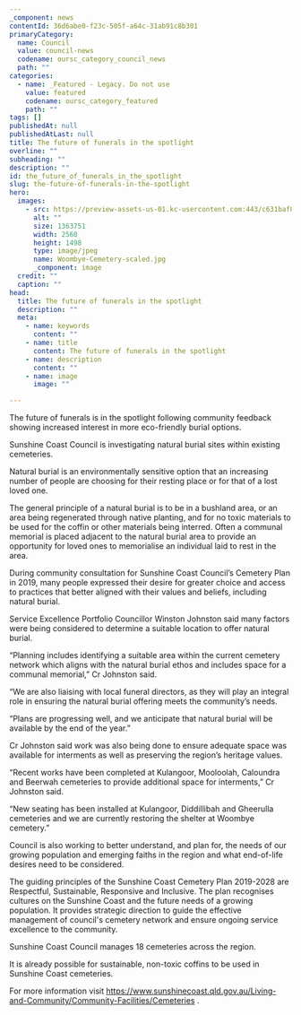 ```yaml
---
_component: news
contentId: 36d6abe0-f23c-505f-a64c-31ab91c8b301
primaryCategory:
  name: Council
  value: council-news
  codename: oursc_category_council_news
  path: ""
categories:
  - name: _Featured - Legacy. Do not use
    value: featured
    codename: oursc_category_featured
    path: ""
tags: []
publishedAt: null
publishedAtLast: null
title: The future of funerals in the spotlight
overline: ""
subheading: ""
description: ""
id: the_future_of_funerals_in_the_spotlight
slug: the-future-of-funerals-in-the-spotlight
hero:
  images:
    - src: https://preview-assets-us-01.kc-usercontent.com:443/c631baf8-1b46-001f-580c-d0001b68b4a8/57769c5c-4c01-4a3a-afa4-852732fd0642/Woombye-Cemetery-scaled.jpg
      alt: ""
      size: 1363751
      width: 2560
      height: 1498
      type: image/jpeg
      name: Woombye-Cemetery-scaled.jpg
      _component: image
  credit: ""
  caption: ""
head:
  title: The future of funerals in the spotlight
  description: ""
  meta:
    - name: keywords
      content: ""
    - name: title
      content: The future of funerals in the spotlight
    - name: description
      content: ""
    - name: image
      image: ""

---
```

The future of funerals is in the spotlight following community feedback showing increased interest in more eco-friendly burial options.

Sunshine Coast Council is investigating natural burial sites within existing cemeteries.

Natural burial is an environmentally sensitive option that an increasing number of people are choosing for their resting place or for that of a lost loved one.

The general principle of a natural burial is to be in a bushland area, or an area being regenerated through native planting, and for no toxic materials to be used for the coffin or other materials being interred. Often a communal memorial is placed adjacent to the natural burial area to provide an opportunity for loved ones to memorialise an individual laid to rest in the area.

During community consultation for Sunshine Coast Council’s Cemetery Plan in 2019, many people expressed their desire for greater choice and access to practices that better aligned with their values and beliefs, including natural burial.

Service Excellence Portfolio Councillor Winston Johnston said many factors were being considered to determine a suitable location to offer natural burial.

“Planning includes identifying a suitable area within the current cemetery network which aligns with the natural burial ethos and includes space for a communal memorial,” Cr Johnston said.

“We are also liaising with local funeral directors, as they will play an integral role in ensuring the natural burial offering meets the community’s needs.

“Plans are progressing well, and we anticipate that natural burial will be available by the end of the year.”

Cr Johnston said work was also being done to ensure adequate space was available for interments as well as preserving the region’s heritage values.

“Recent works have been completed at Kulangoor, Mooloolah, Caloundra and Beerwah cemeteries to provide additional space for interments,” Cr Johnston said.

“New seating has been installed at Kulangoor, Diddillibah and Gheerulla cemeteries and we are currently restoring the shelter at Woombye cemetery.”

Council is also working to better understand, and plan for, the needs of our growing population and emerging faiths in the region and what end-of-life desires need to be considered.

The guiding principles of the Sunshine Coast Cemetery Plan 2019-2028 are Respectful, Sustainable, Responsive and Inclusive. The plan recognises cultures on the Sunshine Coast and the future needs of a growing population. It provides strategic direction to guide the effective management of council's cemetery network and ensure ongoing service excellence to the community.

Sunshine Coast Council manages 18 cemeteries across the region.

It is already possible for sustainable, non-toxic coffins to be used in Sunshine Coast cemeteries.

For more information visit <https://www.sunshinecoast.qld.gov.au/Living-and-Community/Community-Facilities/Cemeteries>
.
